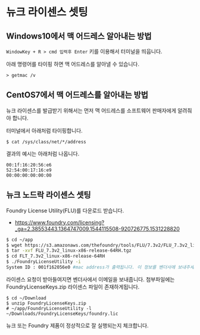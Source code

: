 # 뉴크 라이센스 셋팅

## Windows10에서 맥 어드레스 알아내는 방법
`WindowKey + R > cmd 입력후 Enter` 키를 이용해서 터미널을 띄웁니다.

아래 명령어를 타이핑 하면 맥 어드레스를 알아낼 수 있습니다.
```
> getmac /v
```

## CentOS7에서 맥 어드레스를 알아내는 방법
뉴크 라이센스를 발급받기 위해서는 먼저 맥 어드레스를 소프트웨어 판매자에게 알려줘야 합니다.

터미널에서 아래처럼 타이핑합니다.
```
$ cat /sys/class/net/*/address
```

결과의 예시는 아래처럼 나옵니다.

```
00:1f:16:20:56:e6
52:54:00:17:16:e9
00:00:00:00:00:00
```

## 뉴크 노드락 라이센스 셋팅
Foundry License Utility(FLU)를 다운로드 받습니다.
- https://www.foundry.com/licensing?_ga=2.38553443.1364747009.1544115508-920726775.1531228820

```bash
$ cd ~/app
$ wget https://s3.amazonaws.com/thefoundry/tools/FLU/7.3v2/FLU_7.3v2_linux-x86-release-64RH.tgz
$ tar -xvf FLU_7.3v2_linux-x86-release-64RH.tgz
$ cd FLT_7.3v2_linux-x86-release-64RH
$ ./FoundryLicenseUtility -i
System ID : 001f162056e0 #mac address가 출력됩니다. 이 정보를 벤더사에 보내주세요.
```

라이센스 요청이 받아들여지면 벤더사에서 이메일을 보내줍니다. 첨부파일에는  FoundryLicenseKeys.zip 라이센스 파일이 존재하게됩니다.
```
$ cd ~/Download
$ unzip FoundryLicenseKeys.zip
# ~/app/FoundryLicenseUtility -l ~/Downloads/FoundryLicenseKeys/foundry.lic
```

뉴크 또는 Foundry 제품이 정상적으로 잘 실행되는지 체크합니다.